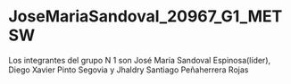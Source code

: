 # JoseMariaSandoval_20967_G1_METSW
Los integrantes del grupo N 1 son José María Sandoval Espinosa(líder), Diego Xavier Pinto Segovia y Jhaldry Santiago Peñaherrera Rojas

